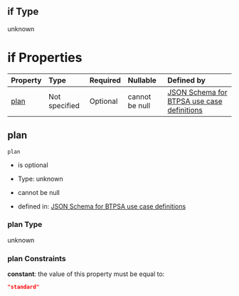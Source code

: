 ## if Type

unknown

# if Properties

| Property      | Type          | Required | Nullable       | Defined by                                                                                                                                                                                                                                  |
| :------------ | :------------ | :------- | :------------- | :------------------------------------------------------------------------------------------------------------------------------------------------------------------------------------------------------------------------------------------ |
| [plan](#plan) | Not specified | Optional | cannot be null | [JSON Schema for BTPSA use case definitions](btpsa-usecase-properties-services-items-allof-1-then-allof-15-then-allof-1-if-properties-plan.md "undefined#/properties/services/items/allOf/1/then/allOf/15/then/allOf/1/if/properties/plan") |

## plan



`plan`

*   is optional

*   Type: unknown

*   cannot be null

*   defined in: [JSON Schema for BTPSA use case definitions](btpsa-usecase-properties-services-items-allof-1-then-allof-15-then-allof-1-if-properties-plan.md "undefined#/properties/services/items/allOf/1/then/allOf/15/then/allOf/1/if/properties/plan")

### plan Type

unknown

### plan Constraints

**constant**: the value of this property must be equal to:

```json
"standard"
```
